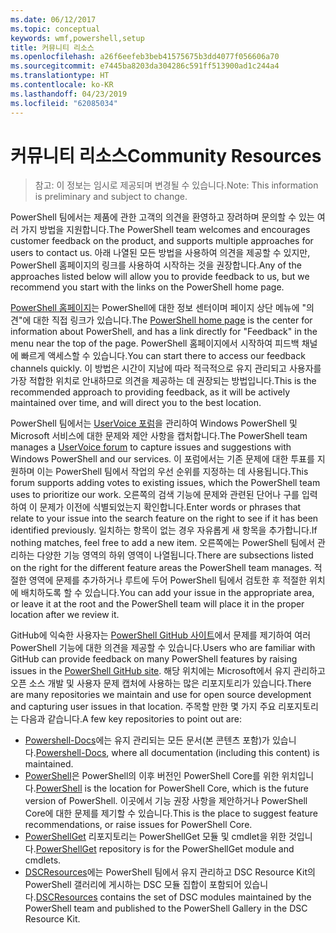 ```yaml
---
ms.date: 06/12/2017
ms.topic: conceptual
keywords: wmf,powershell,setup
title: 커뮤니티 리소스
ms.openlocfilehash: a26f6eefeb3beb41575675b3dd4077f056606a70
ms.sourcegitcommit: e7445ba8203da304286c591ff513900ad1c244a4
ms.translationtype: HT
ms.contentlocale: ko-KR
ms.lasthandoff: 04/23/2019
ms.locfileid: "62085034"
---
```

# <a name="community-resources"></a><span data-ttu-id="fe2c9-103">커뮤니티 리소스</span><span class="sxs-lookup"><span data-stu-id="fe2c9-103">Community Resources</span></span>
> <span data-ttu-id="fe2c9-104">참고: 이 정보는 임시로 제공되며 변경될 수 있습니다.</span><span class="sxs-lookup"><span data-stu-id="fe2c9-104">Note: This information is preliminary and subject to change.</span></span>

<span data-ttu-id="fe2c9-105">PowerShell 팀에서는 제품에 관한 고객의 의견을 환영하고 장려하며 문의할 수 있는 여러 가지 방법을 지원합니다.</span><span class="sxs-lookup"><span data-stu-id="fe2c9-105">The PowerShell team welcomes and encourages customer feedback on the product, and supports multiple approaches for users to contact us.</span></span>
<span data-ttu-id="fe2c9-106">아래 나열된 모든 방법을 사용하여 의견을 제공할 수 있지만, PowerShell 홈페이지의 링크를 사용하여 시작하는 것을 권장합니다.</span><span class="sxs-lookup"><span data-stu-id="fe2c9-106">Any of the approaches listed below will allow you to provide feedback to us, but we recommend you start with the links on the PowerShell home page.</span></span>

<span data-ttu-id="fe2c9-107">[PowerShell 홈페이지](https://microsoft.com/powershell)는 PowerShell에 대한 정보 센터이며 페이지 상단 메뉴에 "의견"에 대한 직접 링크가 있습니다.</span><span class="sxs-lookup"><span data-stu-id="fe2c9-107">The [PowerShell home page](https://microsoft.com/powershell) is the center for information about PowerShell, and has a link directly for "Feedback" in the menu near the top of the page.</span></span>
<span data-ttu-id="fe2c9-108">PowerShell 홈페이지에서 시작하여 피드백 채널에 빠르게 액세스할 수 있습니다.</span><span class="sxs-lookup"><span data-stu-id="fe2c9-108">You can start there to access our feedback channels quickly.</span></span>
<span data-ttu-id="fe2c9-109">이 방법은 시간이 지남에 따라 적극적으로 유지 관리되고 사용자를 가장 적합한 위치로 안내하므로 의견을 제공하는 데 권장되는 방법입니다.</span><span class="sxs-lookup"><span data-stu-id="fe2c9-109">This is the recommended approach to providing feedback, as it will be actively maintained over time, and will direct you to the best location.</span></span>

<span data-ttu-id="fe2c9-110">PowerShell 팀에서는 [UserVoice 포럼](https://windowsserver.uservoice.com/forums/301869-powershell/)을 관리하여 Windows PowerShell 및 Microsoft 서비스에 대한 문제와 제안 사항을 캡처합니다.</span><span class="sxs-lookup"><span data-stu-id="fe2c9-110">The PowerShell team manages a [UserVoice forum](https://windowsserver.uservoice.com/forums/301869-powershell/) to capture issues and suggestions with Windows PowerShell and our services.</span></span>
<span data-ttu-id="fe2c9-111">이 포럼에서는 기존 문제에 대한 투표를 지원하며 이는 PowerShell 팀에서 작업의 우선 순위를 지정하는 데 사용됩니다.</span><span class="sxs-lookup"><span data-stu-id="fe2c9-111">This forum supports adding votes to existing issues, which the PowerShell team uses to prioritize our work.</span></span>
<span data-ttu-id="fe2c9-112">오른쪽의 검색 기능에 문제와 관련된 단어나 구를 입력하여 이 문제가 이전에 식별되었는지 확인합니다.</span><span class="sxs-lookup"><span data-stu-id="fe2c9-112">Enter words or phrases that relate to your issue into the search feature on the right to see if it has been identified previously.</span></span>
<span data-ttu-id="fe2c9-113">일치하는 항목이 없는 경우 자유롭게 새 항목을 추가합니다.</span><span class="sxs-lookup"><span data-stu-id="fe2c9-113">If nothing matches, feel free to add a new item.</span></span>
<span data-ttu-id="fe2c9-114">오른쪽에는 PowerShell 팀에서 관리하는 다양한 기능 영역의 하위 영역이 나열됩니다.</span><span class="sxs-lookup"><span data-stu-id="fe2c9-114">There are subsections listed on the right for the different feature areas the PowerShell team manages.</span></span>
<span data-ttu-id="fe2c9-115">적절한 영역에 문제를 추가하거나 루트에 두어 PowerShell 팀에서 검토한 후 적절한 위치에 배치하도록 할 수 있습니다.</span><span class="sxs-lookup"><span data-stu-id="fe2c9-115">You can add your issue in the appropriate area, or leave it at the root and the PowerShell team will place it in the proper location after we review it.</span></span>

<span data-ttu-id="fe2c9-116">GitHub에 익숙한 사용자는 [PowerShell GitHub 사이트](https://github.com/powershell)에서 문제를 제기하여 여러 PowerShell 기능에 대한 의견을 제공할 수 있습니다.</span><span class="sxs-lookup"><span data-stu-id="fe2c9-116">Users who are familiar with GitHub can provide feedback on many PowerShell features by raising issues in the [PowerShell GitHub site](https://github.com/powershell).</span></span>
<span data-ttu-id="fe2c9-117">해당 위치에는 Microsoft에서 유지 관리하고 오픈 소스 개발 및 사용자 문제 캡처에 사용하는 많은 리포지토리가 있습니다.</span><span class="sxs-lookup"><span data-stu-id="fe2c9-117">There are many repositories we maintain and use for open source development and capturing user issues in that location.</span></span>
<span data-ttu-id="fe2c9-118">주목할 만한 몇 가지 주요 리포지토리는 다음과 같습니다.</span><span class="sxs-lookup"><span data-stu-id="fe2c9-118">A few key repositories to point out are:</span></span>

* <span data-ttu-id="fe2c9-119">[Powershell-Docs](https://github.com/PowerShell/powershell-docs)에는 유지 관리되는 모든 문서(본 콘텐츠 포함)가 있습니다.</span><span class="sxs-lookup"><span data-stu-id="fe2c9-119">[Powershell-Docs](https://github.com/PowerShell/powershell-docs), where all documentation (including this content) is maintained.</span></span>
* <span data-ttu-id="fe2c9-120">[PowerShell](https://github.com/PowerShell/powershell)은 PowerShell의 이후 버전인 PowerShell Core를 위한 위치입니다.</span><span class="sxs-lookup"><span data-stu-id="fe2c9-120">[PowerShell](https://github.com/PowerShell/powershell) is the location for PowerShell Core, which is the future version of PowerShell.</span></span>
<span data-ttu-id="fe2c9-121">이곳에서 기능 권장 사항을 제안하거나 PowerShell Core에 대한 문제를 제기할 수 있습니다.</span><span class="sxs-lookup"><span data-stu-id="fe2c9-121">This is the place to suggest feature recommendations, or raise issues for PowerShell Core.</span></span>
* <span data-ttu-id="fe2c9-122">[PowerShellGet](https://github.com/PowerShell/powershellget) 리포지토리는 PowerShellGet 모듈 및 cmdlet을 위한 것입니다.</span><span class="sxs-lookup"><span data-stu-id="fe2c9-122">[PowerShellGet](https://github.com/PowerShell/powershellget) repository is for the PowerShellGet module and cmdlets.</span></span>
* <span data-ttu-id="fe2c9-123">[DSCResources](https://github.com/PowerShell/DscResources)에는 PowerShell 팀에서 유지 관리하고 DSC Resource Kit의 PowerShell 갤러리에 게시하는 DSC 모듈 집합이 포함되어 있습니다.</span><span class="sxs-lookup"><span data-stu-id="fe2c9-123">[DSCResources](https://github.com/PowerShell/DscResources) contains the set of DSC modules maintained by the PowerShell team and published to the PowerShell Gallery in the DSC Resource Kit.</span></span>
